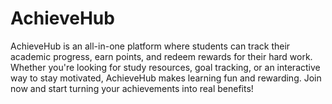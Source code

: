 # AchieveHub
AchieveHub is an all-in-one platform where students can track their academic progress, earn points, and redeem rewards for their hard work. Whether you're looking for study resources, goal tracking, or an interactive way to stay motivated, AchieveHub makes learning fun and rewarding. Join now and start turning your achievements into real benefits!
